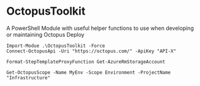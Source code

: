 # OctopusToolkit
A PowerShell Module with useful helper functions to use when developing or maintaining Octopus Deploy

```
Import-Modue .\OctopusToolkit -Force
Connect-OctopusApi -Uri "https://octopus.com/" -ApiKey "API-X"
```

```Format-StepTemplateProxyFunction Get-AzureRmStorageAccount```

```Get-OctopusScope -Name MyEnv -Scope Environment -ProjectName "Infrastructure"```
